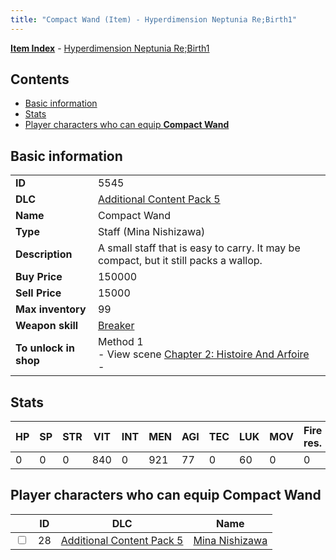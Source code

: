 ```yaml
---
title: "Compact Wand (Item) - Hyperdimension Neptunia Re;Birth1"
---
```


[**Item Index**](/neptunia/rb1/item/index.html) - [Hyperdimension Neptunia Re;Birth1](/neptunia/rb1)

## Contents

- [Basic information](#basic-information)
- [Stats](#stats)
- [Player characters who can equip **Compact Wand**](#player-characters-who-can-equip-compact-wand)

## Basic information

|   |   |
| -- | -- |
| **ID** | 5545 |
| **DLC** | [Additional Content Pack 5](/neptunia/rb1/dlc/14-pack5.html) |
| **Name** | Compact Wand |
| **Type** | Staff (Mina Nishizawa) |
| **Description** | A small staff that is easy to carry. It may be compact, but it still packs a wallop. |
| **Buy Price** | 150000 |
| **Sell Price** | 15000 |
| **Max inventory** | 99 |
| **Weapon skill** | [Breaker](/neptunia/rb1/skill/14-3503-breaker.html) |
| **To unlock in shop** | Method 1<br />- View scene [Chapter 2: Histoire And Arfoire](/neptunia/rb1/scene/1-201-chapter-2-histoire-and-arfoire.html)<br />-  |


## Stats

| HP | SP | STR | VIT | INT | MEN | AGI | TEC | LUK | MOV | Fire res. | Ice res. | Wind res. | Lightning res. |
| -- | -- | --- | --- | --- | --- | --- | --- | --- | --- | --------- | -------- | --------- | -------------- |
| 0 | 0 | 0 | 840 | 0 | 921 | 77 | 0 | 60 | 0 | 0 | 0 | 0 | 0 |


## Player characters who can equip **Compact Wand**

|    | ID | DLC | Name |
| -- | -- | --- | ---- |
| <input type="checkbox" id="rb1-player-14-28" class="trackbox" /> | 28 | [Additional Content Pack 5](/neptunia/rb1/dlc/14-pack5.html) | [Mina Nishizawa](/neptunia/rb1/player/14-28-mina-nishizawa.html) |
